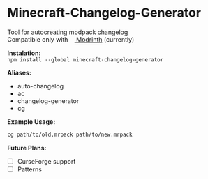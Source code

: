 # Minecraft-Changelog-Generator
Tool for autocreating modpack changelog  
Compatible only with
[<img src="https://raw.githubusercontent.com/modrinth/art/main/Branding/Mark/mark-light.svg" width="11"> Modrinth](https://modrinth.com/) (currently)

**Instalation:**  
`npm install --global minecraft-changelog-generator`

**Aliases:**
* auto-changelog
* ac
* changelog-generator
* cg

**Example Usage:**
```bash
cg path/to/old.mrpack path/to/new.mrpack
```

**Future Plans:**
* [ ] CurseForge support
* [ ] Patterns
